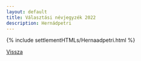 ```yaml
---
layout: default
title: Választási névjegyzék 2022
description: Hernádpetri
---
```


{% include settlementHTMLs/Hernaadpetri.html %}

[Vissza](./)